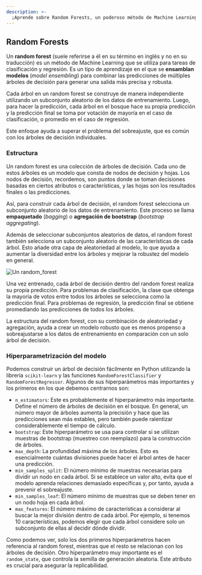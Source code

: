 ```yaml
---
description: >-
  ¡Aprende sobre Random Forests, un poderoso método de Machine Learning para clasificación y regresión! Descubre cómo construir modelos robustos con facilidad.
---
```

## Random Forests

Un **random forest** (suele referirse a él en su término en inglés y no en su traducción) es un método de Machine Learning que se utiliza para tareas de clasificación y regresión. Es un tipo de aprendizaje en el que se **ensamblan modelos** (*model ensembling*) para combinar las predicciones de múltiples árboles de decisión para generar una salida más precisa y robusta.

Cada árbol en un random forest se construye de manera independiente utilizando un subconjunto aleatorio de los datos de entrenamiento. Luego, para hacer la predicción, cada árbol en el bosque hace su propia predicción y la predicción final se toma por votación de mayoría en el caso de clasificación, o promedio en el caso de regresión.

Este enfoque ayuda a superar el problema del sobreajuste, que es común con los árboles de decisión individuales.

### Estructura

Un random forest es una colección de árboles de decisión. Cada uno de estos árboles es un modelo que consta de nodos de decisión y hojas. Los nodos de decisión, recordemos, son puntos donde se toman decisiones basadas en ciertos atributos o características, y las hojas son los resultados finales o las predicciones.

Así, para construir cada árbol de decisión, el random forest selecciona un subconjunto aleatorio de los datos de entrenamiento. Este proceso se llama **empaquetado** (*bagging*) o **agregación de bootstrap** (*bootstrap aggregating*).

Además de seleccionar subconjuntos aleatorios de datos, el random forest también selecciona un subconjunto aleatorio de las características de cada árbol. Esto añade otra capa de aleatoriedad al modelo, lo que ayuda a aumentar la diversidad entre los árboles y mejorar la robustez del modelo en general.

![Un random_forest](https://github.com/4GeeksAcademy/machine-learning-content/blob/master/assets/random_forest.PNG?raw=true)

Una vez entrenado, cada árbol de decisión dentro del random forest realiza su propia predicción. Para problemas de clasificación, la clase que obtenga la mayoría de votos entre todos los árboles se selecciona como la predicción final. Para problemas de regresión, la predicción final se obtiene promediando las predicciones de todos los árboles.

La estructura del random forest, con su combinación de aleatoriedad y agregación, ayuda a crear un modelo robusto que es menos propenso a sobreajustarse a los datos de entrenamiento en comparación con un solo árbol de decisión.

### Hiperparametrización del modelo

Podemos construir un árbol de decisión fácilmente en Python utilizando la librería `scikit-learn` y las funciones `RandomForestClassifier` y `RandomForestRegressor`. Algunos de sus hiperparámetros más importantes y los primeros en los que debemos centrarnos son:

- `n_estimators`: Este es probablemente el hiperparámetro más importante. Define el número de árboles de decisión en el bosque. En general, un número mayor de árboles aumenta la precisión y hace que las predicciones sean más estables, pero también puede ralentizar considerablemente el tiempo de cálculo.
- `bootstrap`: Este hiperparámetro se usa para controlar si se utilizan muestras de bootstrap (muestreo con reemplazo) para la construcción de árboles.
- `max_depth`: La profundidad máxima de los árboles. Esto es esencialmente cuántas divisiones puede hacer el árbol antes de hacer una predicción.
- `min_samples_split`: El número mínimo de muestras necesarias para dividir un nodo en cada árbol. Si se establece un valor alto, evita que el modelo aprenda relaciones demasiado específicas y, por tanto, ayuda a prevenir el sobreajuste.
- `min_samples_leaf`: El número mínimo de muestras que se deben tener en un nodo hoja en cada árbol.
- `max_features`: El número máximo de características a considerar al buscar la mejor división dentro de cada árbol. Por ejemplo, si tenemos 10 características, podemos elegir que cada árbol considere solo un subconjunto de ellas al decidir dónde dividir.

Como podemos ver, solo los dos primeros hiperparámetros hacen referencia al random forest, mientras que el resto se relacionan con los árboles de decisión. Otro hiperparámetro muy importante es el `random_state`, que controla la semilla de generación aleatoria. Este atributo es crucial para asegurar la replicabilidad.
